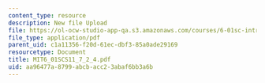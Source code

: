 ```yaml
---
content_type: resource
description: New file Upload
file: https://ol-ocw-studio-app-qa.s3.amazonaws.com/courses/6-01sc-introduction-to-electrical-engineering-and-computer-science-i-spring-2011/aa96477a8799abcbacc23abaf6bb3a6b_MIT6_01SCS11_7_2_4.pdf
file_type: application/pdf
parent_uid: c1a11356-f20d-61ec-dbf3-85a0ade29169
resourcetype: Document
title: MIT6_01SCS11_7_2_4.pdf
uid: aa96477a-8799-abcb-acc2-3abaf6bb3a6b
---
```

